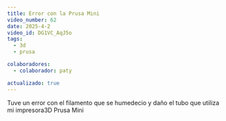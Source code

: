 ```yaml
---
title: Error con la Prusa Mini
video_number: 62
date: 2025-4-2
video_id: DG1VC_AqJ5o
tags:
  - 3d
  - prusa

colaboradores:
  - colaborador: paty

actualizado: true 
---
```


Tuve un error con el filamento que se humedecio y daño el tubo que utiliza mi impresora3D Prusa Mini
